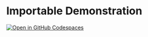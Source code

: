 # Importable Demonstration

[![Open in GitHub Codespaces](https://github.com/codespaces/badge.svg)](https://codespaces.new/importables/demonstration)
